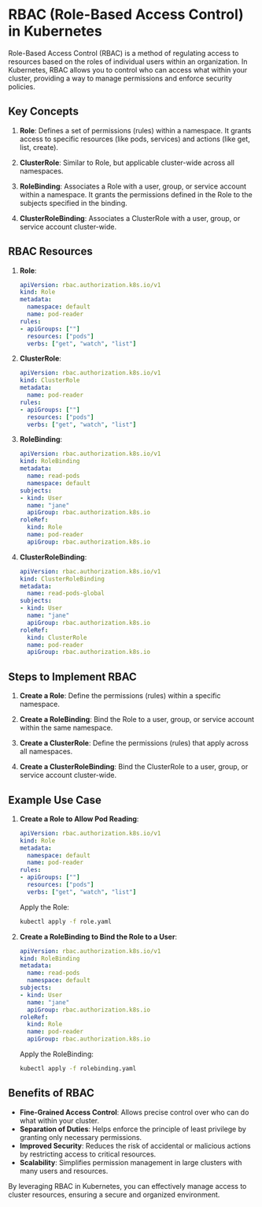 # RBAC (Role-Based Access Control) in Kubernetes

Role-Based Access Control (RBAC) is a method of regulating access to resources based on the roles of individual users within an organization. In Kubernetes, RBAC allows you to control who can access what within your cluster, providing a way to manage permissions and enforce security policies.

## Key Concepts

1. **Role**: Defines a set of permissions (rules) within a namespace. It grants access to specific resources (like pods, services) and actions (like get, list, create).

2. **ClusterRole**: Similar to Role, but applicable cluster-wide across all namespaces.

3. **RoleBinding**: Associates a Role with a user, group, or service account within a namespace. It grants the permissions defined in the Role to the subjects specified in the binding.

4. **ClusterRoleBinding**: Associates a ClusterRole with a user, group, or service account cluster-wide.

## RBAC Resources

1. **Role**:

   ```yaml
   apiVersion: rbac.authorization.k8s.io/v1
   kind: Role
   metadata:
     namespace: default
     name: pod-reader
   rules:
   - apiGroups: [""]
     resources: ["pods"]
     verbs: ["get", "watch", "list"]
   ```

2. **ClusterRole**:

   ```yaml
   apiVersion: rbac.authorization.k8s.io/v1
   kind: ClusterRole
   metadata:
     name: pod-reader
   rules:
   - apiGroups: [""]
     resources: ["pods"]
     verbs: ["get", "watch", "list"]
   ```

3. **RoleBinding**:

   ```yaml
   apiVersion: rbac.authorization.k8s.io/v1
   kind: RoleBinding
   metadata:
     name: read-pods
     namespace: default
   subjects:
   - kind: User
     name: "jane"
     apiGroup: rbac.authorization.k8s.io
   roleRef:
     kind: Role
     name: pod-reader
     apiGroup: rbac.authorization.k8s.io
   ```

4. **ClusterRoleBinding**:

   ```yaml
   apiVersion: rbac.authorization.k8s.io/v1
   kind: ClusterRoleBinding
   metadata:
     name: read-pods-global
   subjects:
   - kind: User
     name: "jane"
     apiGroup: rbac.authorization.k8s.io
   roleRef:
     kind: ClusterRole
     name: pod-reader
     apiGroup: rbac.authorization.k8s.io
   ```

## Steps to Implement RBAC

1. **Create a Role**:
   Define the permissions (rules) within a specific namespace.

2. **Create a RoleBinding**:
   Bind the Role to a user, group, or service account within the same namespace.

3. **Create a ClusterRole**:
   Define the permissions (rules) that apply across all namespaces.

4. **Create a ClusterRoleBinding**:
   Bind the ClusterRole to a user, group, or service account cluster-wide.

## Example Use Case

1. **Create a Role to Allow Pod Reading**:

   ```yaml
   apiVersion: rbac.authorization.k8s.io/v1
   kind: Role
   metadata:
     namespace: default
     name: pod-reader
   rules:
   - apiGroups: [""]
     resources: ["pods"]
     verbs: ["get", "watch", "list"]
   ```

   Apply the Role:

   ```sh
   kubectl apply -f role.yaml
   ```

2. **Create a RoleBinding to Bind the Role to a User**:

   ```yaml
   apiVersion: rbac.authorization.k8s.io/v1
   kind: RoleBinding
   metadata:
     name: read-pods
     namespace: default
   subjects:
   - kind: User
     name: "jane"
     apiGroup: rbac.authorization.k8s.io
   roleRef:
     kind: Role
     name: pod-reader
     apiGroup: rbac.authorization.k8s.io
   ```

   Apply the RoleBinding:

   ```sh
   kubectl apply -f rolebinding.yaml
   ```

## Benefits of RBAC

- **Fine-Grained Access Control**: Allows precise control over who can do what within your cluster.
- **Separation of Duties**: Helps enforce the principle of least privilege by granting only necessary permissions.
- **Improved Security**: Reduces the risk of accidental or malicious actions by restricting access to critical resources.
- **Scalability**: Simplifies permission management in large clusters with many users and resources.

By leveraging RBAC in Kubernetes, you can effectively manage access to cluster resources, ensuring a secure and organized environment.
